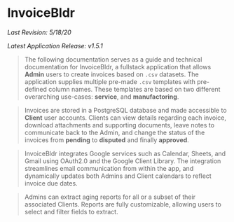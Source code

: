 # InvoiceBldr

_Last Revision: 5/18/20_

_Latest Application Release: v1.5.1_

> The following documentation serves as a guide and technical documentation for InvoiceBldr, a fullstack application that allows <strong>Admin</strong> users to create invoices based on `.csv` datasets. The application supplies multiple pre-made `.csv` templates with pre-defined column names. These templates are based on two different overarching use-cases: <strong>service</strong>, and <strong>manufactoring</strong>.

> Invoices are stored in a PostgreSQL database and made accessible to <strong>Client</strong> user accounts. Clients can view details regarding each invoice, download attachments and supporting documents, leave notes to communicate back to the Admin, and change the status of the invoices from <strong>pending</strong> to <strong>disputed</strong> and finally <strong>approved</strong>.

> InvoiceBldr integrates Google services such as Calendar, Sheets, and Gmail using OAuth2.0 and the Google Client Library. The integration streamlines email communication from within the app, and dynamically updates both Admins and Client calendars to reflect invoice due dates.

> Admins can extract aging reports for all or a subset of their associated Clients. Reports are fully customizable, allowing users to select and filter fields to extract.
